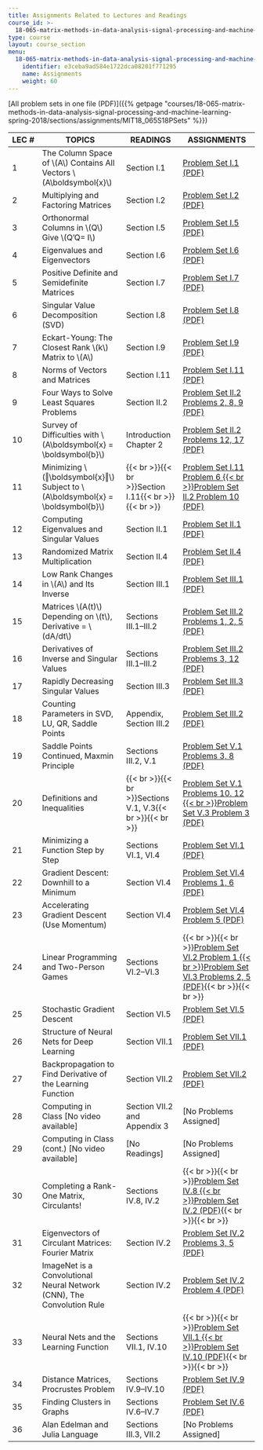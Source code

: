```yaml
---
title: Assignments Related to Lectures and Readings
course_id: >-
  18-065-matrix-methods-in-data-analysis-signal-processing-and-machine-learning-spring-2018
type: course
layout: course_section
menu:
  18-065-matrix-methods-in-data-analysis-signal-processing-and-machine-learning-spring-2018:
    identifier: e3ceba9ad584e1722dca08201f771295
    name: Assignments
    weight: 60
---
```

[All problem sets in one file (PDF)]({{% getpage "courses/18-065-matrix-methods-in-data-analysis-signal-processing-and-machine-learning-spring-2018/sections/assignments/MIT18_065S18PSets" %}})

| LEC # | TOPICS | READINGS | ASSIGNMENTS |
| --- | --- | --- | --- |
| 1 | The Column Space of \\(A\\) Contains All Vectors \\(A\\boldsymbol{x}\\) | Section I.1 | [Problem Set I.1 (PDF)](/courses/mathematics/18-065-matrix-methods-in-data-analysis-signal-processing-and-machine-learning-spring-2018/assignments/MIT18_065S18PSets.pdf#page=3) |
| 2 | Multiplying and Factoring Matrices  | Section I.2 | [Problem Set I.2 (PDF)](/courses/mathematics/18-065-matrix-methods-in-data-analysis-signal-processing-and-machine-learning-spring-2018/assignments/MIT18_065S18PSets.pdf#page=4) |
| 3 | Orthonormal Columns in \\(Q\\) Give \\(Q’Q= I\\) | Section I.5 | [Problem Set I.5 (PDF)](/courses/mathematics/18-065-matrix-methods-in-data-analysis-signal-processing-and-machine-learning-spring-2018/assignments/MIT18_065S18PSets.pdf#page=5) |
| 4 | Eigenvalues and Eigenvectors | Section I.6 | [Problem Set I.6 (PDF)](/courses/mathematics/18-065-matrix-methods-in-data-analysis-signal-processing-and-machine-learning-spring-2018/assignments/MIT18_065S18PSets.pdf#page=6) |
| 5 | Positive Definite and Semidefinite Matrices | Section I.7 | [Problem Set I.7 (PDF)](/courses/mathematics/18-065-matrix-methods-in-data-analysis-signal-processing-and-machine-learning-spring-2018/assignments/MIT18_065S18PSets.pdf#page=7) |
| 6 | Singular Value Decomposition (SVD) | Section I.8 | [Problem Set I.8 (PDF)](/courses/mathematics/18-065-matrix-methods-in-data-analysis-signal-processing-and-machine-learning-spring-2018/assignments/MIT18_065S18PSets.pdf#page=8) |
| 7 | Eckart-Young: The Closest Rank \\(k\\) Matrix to \\(A\\) | Section I.9 | [Problem Set I.9 (PDF)](/courses/mathematics/18-065-matrix-methods-in-data-analysis-signal-processing-and-machine-learning-spring-2018/assignments/MIT18_065S18PSets.pdf#page=9) |
| 8 | Norms of Vectors and Matrices | Section I.11 | [Problem Set I.11 (PDF)](/courses/mathematics/18-065-matrix-methods-in-data-analysis-signal-processing-and-machine-learning-spring-2018/assignments/MIT18_065S18PSets.pdf#page=10) |
| 9 | Four Ways to Solve Least Squares Problems  | Section II.2 | [Problem Set II.2 Problems 2, 8, 9 (PDF)](/courses/mathematics/18-065-matrix-methods-in-data-analysis-signal-processing-and-machine-learning-spring-2018/assignments/MIT18_065S18PSets.pdf#page=11) |
| 10 | Survey of Difficulties with \\(A\\boldsymbol{x} = \\boldsymbol{b}\\) | Introduction Chapter 2 | [Problem Set II.2 Problems 12, 17 (PDF)](/courses/mathematics/18-065-matrix-methods-in-data-analysis-signal-processing-and-machine-learning-spring-2018/assignments/MIT18_065S18PSets.pdf#page=12) |
| 11 | Minimizing \\(‖\\boldsymbol{x}‖\\) Subject to \\(A\\boldsymbol{x} = \\boldsymbol{b}\\) | {{< br >}}{{< br >}}Section I.11{{< br >}}{{< br >}} | [Problem Set I.11 Problem 6  {{< br >}}Problem Set II.2 Problem 10 (PDF)](/courses/mathematics/18-065-matrix-methods-in-data-analysis-signal-processing-and-machine-learning-spring-2018/assignments/MIT18_065S18PSets.pdf#page=13) |
| 12 | Computing Eigenvalues and Singular Values  | Section II.1 | [Problem Set II.1 (PDF)](/courses/mathematics/18-065-matrix-methods-in-data-analysis-signal-processing-and-machine-learning-spring-2018/assignments/MIT18_065S18PSets.pdf#page=14) |
| 13 | Randomized Matrix Multiplication | Section II.4 | [Problem Set II.4 (PDF)](/courses/mathematics/18-065-matrix-methods-in-data-analysis-signal-processing-and-machine-learning-spring-2018/assignments/MIT18_065S18PSets.pdf#page=15) |
| 14 | Low Rank Changes in \\(A\\) and Its Inverse | Section III.1 | [Problem Set III.1 (PDF)](/courses/mathematics/18-065-matrix-methods-in-data-analysis-signal-processing-and-machine-learning-spring-2018/assignments/MIT18_065S18PSets.pdf#page=16) |
| 15 | Matrices \\(A(t)\\) Depending on \\(t\\), Derivative = \\(dA/dt\\) | Sections III.1–III.2 | [Problem Set III.2 Problems 1, 2, 5 (PDF)](/courses/mathematics/18-065-matrix-methods-in-data-analysis-signal-processing-and-machine-learning-spring-2018/assignments/MIT18_065S18PSets.pdf#page=17) |
| 16 | Derivatives of Inverse and Singular Values | Sections III.1–III.2 | [Problem Set III.2 Problems 3, 12 (PDF)](/courses/mathematics/18-065-matrix-methods-in-data-analysis-signal-processing-and-machine-learning-spring-2018/assignments/MIT18_065S18PSets.pdf#page=18) |
| 17 | Rapidly Decreasing Singular Values | Section III.3 | [Problem Set III.3 (PDF)](/courses/mathematics/18-065-matrix-methods-in-data-analysis-signal-processing-and-machine-learning-spring-2018/assignments/MIT18_065S18PSets.pdf#page=19) |
| 18 | Counting Parameters in SVD, LU, QR, Saddle Points | Appendix, Section III.2 | [Problem Set III.2 (PDF)](/courses/mathematics/18-065-matrix-methods-in-data-analysis-signal-processing-and-machine-learning-spring-2018/assignments/MIT18_065S18PSets.pdf#page=20) |
| 19 | Saddle Points Continued, Maxmin Principle | Sections III.2, V.1 | [Problem Set V.1 Problems 3, 8 (PDF)](/courses/mathematics/18-065-matrix-methods-in-data-analysis-signal-processing-and-machine-learning-spring-2018/assignments/MIT18_065S18PSets.pdf#page=21) |
| 20 | Definitions and Inequalities | {{< br >}}{{< br >}}Sections V.1, V.3{{< br >}}{{< br >}} | [Problem Set V.1 Problems 10. 12  {{< br >}}Problem Set V.3 Problem 3 (PDF)](/courses/mathematics/18-065-matrix-methods-in-data-analysis-signal-processing-and-machine-learning-spring-2018/assignments/MIT18_065S18PSets.pdf#page=22) |
| 21 | Minimizing a Function Step by Step | Sections VI.1, VI.4 | [Problem Set VI.1 (PDF)](/courses/mathematics/18-065-matrix-methods-in-data-analysis-signal-processing-and-machine-learning-spring-2018/assignments/MIT18_065S18PSets.pdf#page=23) |
| 22 | Gradient Descent: Downhill to a Minimum | Section VI.4 | [Problem Set VI.4 Problems 1, 6 (PDF)](/courses/mathematics/18-065-matrix-methods-in-data-analysis-signal-processing-and-machine-learning-spring-2018/assignments/MIT18_065S18PSets.pdf#page=24) |
| 23 | Accelerating Gradient Descent (Use Momentum) | Section VI.4 | [Problem Set VI.4 Problem 5 (PDF)](/courses/mathematics/18-065-matrix-methods-in-data-analysis-signal-processing-and-machine-learning-spring-2018/assignments/MIT18_065S18PSets.pdf#page=25) |
| 24 | Linear Programming and Two-Person Games | Sections VI.2–VI.3 | {{< br >}}{{< br >}}[Problem Set VI.2 Problem 1  {{< br >}}Problem Set VI.3 Problems 2, 5 (PDF)](/courses/mathematics/18-065-matrix-methods-in-data-analysis-signal-processing-and-machine-learning-spring-2018/assignments/MIT18_065S18PSets.pdf#page=26){{< br >}}{{< br >}} |
| 25 | Stochastic Gradient Descent | Section VI.5 | [Problem Set VI.5 (PDF)](/courses/mathematics/18-065-matrix-methods-in-data-analysis-signal-processing-and-machine-learning-spring-2018/assignments/MIT18_065S18PSets.pdf#page=27) |
| 26 | Structure of Neural Nets for Deep Learning | Section VII.1 | [Problem Set VII.1 (PDF)](/courses/mathematics/18-065-matrix-methods-in-data-analysis-signal-processing-and-machine-learning-spring-2018/assignments/MIT18_065S18PSets.pdf#page=28) |
| 27 | Backpropagation to Find Derivative of the Learning Function | Section VII.2 | [Problem Set VII.2 (PDF)](/courses/mathematics/18-065-matrix-methods-in-data-analysis-signal-processing-and-machine-learning-spring-2018/assignments/MIT18_065S18PSets.pdf#page=29) |
| 28 | Computing in Class \[No video available\] | Section VII.2 and Appendix 3 | \[No Problems Assigned\] |
| 29 | Computing in Class (cont.) \[No video available\] | \[No Readings\] | \[No Problems Assigned\] |
| 30 | Completing a Rank-One Matrix, Circulants! | Sections IV.8, IV.2 | {{< br >}}{{< br >}}[Problem Set IV.8  {{< br >}}Problem Set IV.2 (PDF)](/courses/mathematics/18-065-matrix-methods-in-data-analysis-signal-processing-and-machine-learning-spring-2018/assignments/MIT18_065S18PSets.pdf#page=30){{< br >}}{{< br >}} |
| 31 | Eigenvectors of Circulant Matrices: Fourier Matrix | Section IV.2 | [Problem Set IV.2 Problems 3, 5 (PDF)](/courses/mathematics/18-065-matrix-methods-in-data-analysis-signal-processing-and-machine-learning-spring-2018/assignments/MIT18_065S18PSets.pdf#page=31) |
| 32 | ImageNet is a Convolutional Neural Network (CNN), The Convolution Rule | Section IV.2 | [Problem Set IV.2 Problem 4 (PDF)](/courses/mathematics/18-065-matrix-methods-in-data-analysis-signal-processing-and-machine-learning-spring-2018/assignments/MIT18_065S18PSets.pdf#page=32) |
| 33 | Neural Nets and the Learning Function | Sections VII.1, IV.10 | {{< br >}}{{< br >}}[Problem Set VII.1  {{< br >}}Problem Set IV.10 (PDF)](/courses/mathematics/18-065-matrix-methods-in-data-analysis-signal-processing-and-machine-learning-spring-2018/assignments/MIT18_065S18PSets.pdf#page=33){{< br >}}{{< br >}} |
| 34 | Distance Matrices, Procrustes Problem | Sections IV.9–IV.10 | [Problem Set IV.9 (PDF)](/courses/mathematics/18-065-matrix-methods-in-data-analysis-signal-processing-and-machine-learning-spring-2018/assignments/MIT18_065S18PSets.pdf#page=34) |
| 35 | Finding Clusters in Graphs | Sections IV.6–IV.7 | [Problem Set IV.6 (PDF)](/courses/mathematics/18-065-matrix-methods-in-data-analysis-signal-processing-and-machine-learning-spring-2018/assignments/MIT18_065S18PSets.pdf#page=35) |
| 36 | Alan Edelman and Julia Language | Sections III.3, VII.2 | \[No Problems Assigned\]